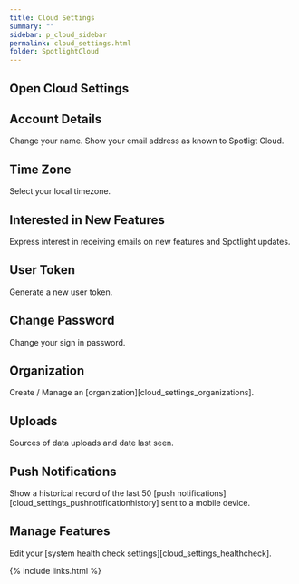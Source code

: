 ```yaml
---
title: Cloud Settings
summary: ""
sidebar: p_cloud_sidebar
permalink: cloud_settings.html
folder: SpotlightCloud
---
```



## Open Cloud Settings



## Account Details
Change your name. Show your email address as known to Spotligt Cloud.

## Time Zone
Select your local timezone.

## Interested in New Features
Express interest in receiving emails on new features and Spotlight updates.

## User Token
Generate a new user token.

## Change Password
Change your sign in password.

## Organization
Create / Manage an [organization][cloud_settings_organizations].

## Uploads
Sources of data uploads and date last seen.

## Push Notifications
Show a historical record of the last 50 [push notifications][cloud_settings_pushnotificationhistory] sent to a mobile device.


## Manage Features
Edit your [system health check settings][cloud_settings_healthcheck].









{% include links.html %}
